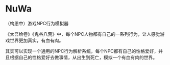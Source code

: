 # NuWa
（构思中）游戏NPC行为模拟器

《太吾绘卷》《鬼谷八荒》中，每个NPC人物都有自己的一系列行为，让人感觉游戏世界更加真实，有血有肉。

其实可以实现一个通用的NPC行为解析系统，每个NPC都有自己的性格爱好，并且根据自己的性格爱好去做事情，从出生到死亡，模拟一个有血有肉的世界。
